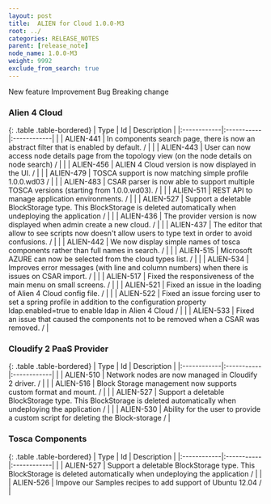 ```yaml
---
layout: post
title:  ALIEN for Cloud 1.0.0-M3
root: ../
categories: RELEASE_NOTES
parent: [release_note]
node_name: 1.0.0-M3
weight: 9992
exclude_from_search: true
---
```





<i class="fa fa-plus text-success"></i> New feature <i class="fa fa-level-up text-primary"></i> Improvement  <i class="fa fa-bug text-danger"></i> Bug <i class="fa fa-exclamation-triangle text-warning"></i> Breaking change


### Alien 4 Cloud



  {: .table .table-bordered}
  | Type        | Id         | Description |
  |:------------|:-----------|:------------|
    |  <i class="fa fa-plus text-success"></i> | ALIEN-441 | In components search page, there is now an abstract filter that is enabled by default. /  |
    |  <i class="fa fa-plus text-success"></i> | ALIEN-443 | User can now access node details page from the topology view (on the node details on node search) /  |
    |  <i class="fa fa-plus text-success"></i> | ALIEN-456 | ALIEN 4 Cloud version is now displayed in the UI. /  |
    |  <i class="fa fa-plus text-success"></i> | ALIEN-479 | TOSCA support is now matching simple profile 1.0.0.wd03 /  |
    |  <i class="fa fa-plus text-success"></i> | ALIEN-483 | CSAR parser is now able to support multiple TOSCA versions (starting from 1.0.0.wd03). /  |
    |  <i class="fa fa-plus text-success"></i> | ALIEN-511 | REST API to manage application environments. /  |
    |  <i class="fa fa-plus text-success"></i> | ALIEN-527 | Support a deletable BlockStorage type. This BlockStorage is deleted automatically when undeploying the application /  |
      |  <i class="fa fa-level-up text-primary"></i> | ALIEN-436 | The provider version is now displayed when admin create a new cloud. /  |
    |  <i class="fa fa-level-up text-primary"></i> | ALIEN-437 | The editor that allow to see scripts now doesn't allow users to type text in order to avoid confusions. /  |
    |  <i class="fa fa-level-up text-primary"></i> | ALIEN-442 | We now display simple names of tosca components rather than full names in search. /  |
    |  <i class="fa fa-level-up text-primary"></i> | ALIEN-515 | Microsoft AZURE can now be selected from the cloud types list. /  |
    |  <i class="fa fa-level-up text-primary"></i> | ALIEN-534 | Improves error messages (with line and column numbers) when there is issues on CSAR import. /  |
      |  <i class="fa fa-bug text-danger"></i> | ALIEN-517 | Fixed the responsiveness of the main menu on small screens. /  |
    |  <i class="fa fa-bug text-danger"></i> | ALIEN-521 | Fixed an issue in the loading of Alien 4 Cloud config file. /  |
    |  <i class="fa fa-bug text-danger"></i> | ALIEN-522 | Fixed an issue forcing user to set a spring profile in addition to the configuration property ldap.enabled=true to enable ldap in Alien 4 Cloud /  |
    |  <i class="fa fa-bug text-danger"></i> | ALIEN-533 | Fixed an issue that caused the components not to be removed when a CSAR was removed. /  |
  


### Cloudify 2 PaaS Provider



  {: .table .table-bordered}
  | Type        | Id         | Description |
  |:------------|:-----------|:------------|
    |  <i class="fa fa-plus text-success"></i> | ALIEN-510 | Network nodes are now managed in Cloudify 2 driver. /  |
    |  <i class="fa fa-plus text-success"></i> | ALIEN-516 | Block Storage management now supports custom format and mount. /  |
    |  <i class="fa fa-plus text-success"></i> | ALIEN-527 | Support a deletable BlockStorage type. This BlockStorage is deleted automatically when undeploying the application /  |
    |  <i class="fa fa-plus text-success"></i> | ALIEN-530 | Ability for the user to provide a custom script for deleting the Block-storage /  |
      


### Tosca Components



  {: .table .table-bordered}
  | Type        | Id         | Description |
  |:------------|:-----------|:------------|
    |  <i class="fa fa-plus text-success"></i> | ALIEN-527 | Support a deletable BlockStorage type. This BlockStorage is deleted automatically when undeploying the application /  |
      |  <i class="fa fa-level-up text-primary"></i> | ALIEN-526 | Impove our Samples recipes to add support of Ubuntu 12.04 /  |
    


